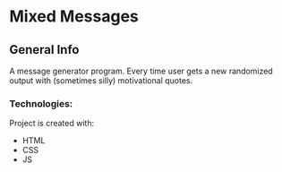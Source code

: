 # Mixed Messages

## General Info
A message generator program. Every time user gets a new randomized output with (sometimes silly) motivational quotes.

### Technologies:
Project is created with:
- HTML
- CSS
- JS
